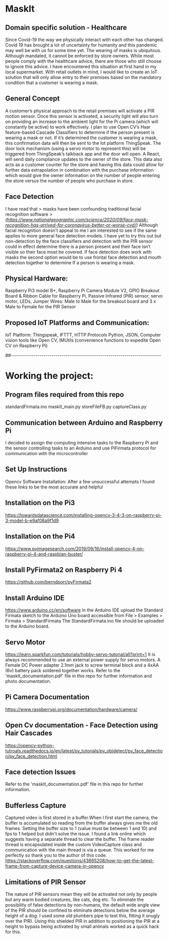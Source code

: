 # MaskIt

## Domain specific solution - Healthcare
Since Covid-19 the way we physically interact with each other has changed. Covid 19 has brought a lot of uncertainty for humanity and this pandemic may well be with us for some time yet. The wearing of masks is ubiquitous. Although mandated, it cannot be enforced by store owners. While most people comply with the healthcare advice, there are those who still choose to ignore this advice. I have encountered this situation at first hand in my local supermarket. With retail outlets in mind, I would like to create an IoT solution that will only allow entry to their premises based on the mandatory condition that a customer is wearing a mask. 

## General Concept
A customer’s physical approach to the retail premises will activate a PIR motion sensor. Once this sensor is activated, a security light will also turn on providing an increase to the ambient light for the Pi camera (which will constantly be active) to work effectively. I plan to use Open CV’s Haar feature-based Cascade Classifiers to determine if the person present is wearing a mask or not. If it’s determined the customer is wearing a mask, this confirmation data will then be sent to the Iot platform ThingSpeak. The door lock  mechanism (using a servo motor to represent this) will be triggered from ThingSpeak’s talkback app and the door will open. A React, will send daily compliance updates to the owner of the store. This data also acts as a customer counter for the store and having this data could allow for further data extrapolation in combination with the purchase information which would give the owner information on the number of people entering the store versus the number of people who purchase in store.

## Face Detection
I have read that > masks have been confounding traditional facial recognition software > *(https://www.nationalgeographic.com/science/2020/09/face-mask-recognition-has-arrived-for-coronavirus-better-or-worse-cvd/)* Although facial recognition doesn’t appeal to me I am interested to see if the same applies to more general face detection models. I have yet to try this out but non-detection by the face classifiers and detection with the PIR sensor could in effect determine there is a person present and their face isn’t visible so their face must be covered. If face detection does work with masks the second option would be to use frontal face detection and mouth detection together to determine If a person is wearing a mask.

## Physical Hardware:
Raspberry Pi3 model B+, Raspberry Pi Camera Module V2, GPIO Breakout Board & Ribbon Cable for Raspberry Pi, Passive Infrared (PIR) sensor, servo motor, LEDs, Jumper Wires: Male to Male for the breakout board and 3 x Male to Female for the PIR Sensor

## Proposed IoT Platforms and Communication:
IoT Platform: Thingspeak, IFTTT, HTTP Protocols
Python, JSON,
Computer vision tools like Open CV, IMUtils (convenience functions to expedite Open CV on Raspberry Pi)

##--------------------------------------------------------------------------

# Working the project:

## Program files required from this repo
standardFirmata.ino
maskIt_main.py
storeFileFB.py
captureClass.py

## Communication between Arduino and Raspberry Pi
I decided to assign the computing intensive tasks to the Raspberry Pi and the sensor controlling tasks to an Arduino and use PiFirmata protocol for communication with the microcontroller

## Set Up Instructions
Opencv Software Installation:
After a few unsuccessful attempts I found these links to be the most accurate and helpful 

## Installation on the Pi3
https://towardsdatascience.com/installing-opencv-3-4-3-on-raspberry-pi-3-model-b-e9af08a9f1d9

## Installation on the Pi4
https://www.pyimagesearch.com/2019/09/16/install-opencv-4-on-raspberry-pi-4-and-raspbian-buster/

## Install PyFirmata2 on Raspberry Pi 4
https://github.com/berndporr/pyFirmata2

## Install Arduino IDE
https://www.arduino.cc/en/software
In the Arduino IDE upload the Standard Firmata sketch to the Arduino Uno board
accessible from File > Examples > Firmata > StandardFirmata
The StandardFirmata.ino file should be uploaded to the Arduino board. 

## Servo Motor
https://learn.sparkfun.com/tutorials/hobby-servo-tutorial/all?print=1
It is always recommended to use an external power supply for servo motors.
A Female DC Power adapter 2.1mm jack to screw terminal block and a 4xAA (6v) battery pack soldered together works. 
Refer to the 'maskIt_documentation.pdf' file in this repo for further information and photo documentation.

## Pi Camera Documentation
https://www.raspberrypi.org/documentation/hardware/camera/

## Open Cv documentation - Face Detection using Hair Cascades
https://opencv-python-tutroals.readthedocs.io/en/latest/py_tutorials/py_objdetect/py_face_detection/py_face_detection.html

## Face detection Issues
Refer to the 'maskIt_documentation.pdf' file in this repo for further information.

## Bufferless Capture
Captured video is first stored in a buffer.When I first start the camera, the buffer is accumulated so reading from the buffer always gives me the old frames.
Setting the buffer size to 1 (value must be between 1 and 10) and fps to 1 helped but didn't solve the issue.
I found a link online which suggests having a separate thread to clear the buffer.
The frame reader thread is encapsulated inside the custom VideoCapture class and communication with the main thread is via a queue. 
This worked for me perfectly so thank you to the author of this code.
https://stackoverflow.com/questions/43665208/how-to-get-the-latest-frame-from-capture-device-camera-in-opencv

## Limitations of PIR Sensor
The nature of PIR sensors mean they will be activated not only by people but any warm bodied creatures, like cats, dog etc. To eliminate the possibility of false detections by non-humans, the default wide angle view of the PIR should be confined to eliminate detections below the average height of a dog. I used some old plumbers pipe to test this, fitting it snugly over the PIR). Using this shielded PIR in addition to positioning the PIR at a height to bypass being activated by small animals worked as a quick hack for this.
